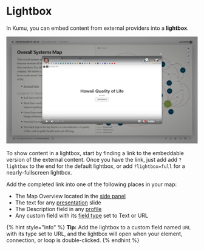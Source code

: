 # Lightbox

In Kumu, you can embed content from external providers into a **lightbox**.

<!-- ![Lightbox showing a loop in Kumu](/images/lightbox-kumu.png) -->

![Lightbox showing a YouTube video in Kumu](/images/lightbox-youtube.png)

To show content in a lightbox, start by finding a link to the embeddable version of the external content. Once you have the link, just add add `?lightbox` to the end for the default lightbox, or add `?lightbox=full` for a nearly-fullscreen lightbox.

Add the completed link into one of the following places in your map:
- The Map Overview located in the [side panel](/overview/map-editor.md#side-panel)
- The text for any [presentation](/guides/presentations.md) slide
- The Description field in any [profile](/guides/profiles.md)
- Any custom field with its [field type](/guides/fields.md#customize-a-field) set to Text or URL

<!-- content's URL. For Kumu maps, you can simply open the map and copy the link from the URL bar. For content from other providers, you'll need to find a link  -->

<!-- Note: if your lightbox embeds Kumu content from another location in the same Kumu project, feel free to omit the first part of the URL:

```
Instead of this:
https://kumu.io/MyUsername/my-project/#my-map

Use this:
#my-map
``` -->


{% hint style="info" %}
<b>Tip:</b> Add the lightbox to a custom field named <code>URL</code> with its type set to URL, and the lightbox will open when your element, connection, or loop is double-clicked.
{% endhint %}


